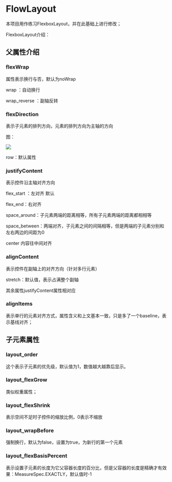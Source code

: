 # FlowLayout

本项目用作练习FlexboxLayout，并在此基础上进行修改；

FlexboxLayout介绍：

## 父属性介绍 ##


### flexWrap ###
属性表示换行与否，默认为noWrap

wrap ：自动换行

wrap_reverse ：副轴反转


### flexDirection       ###
表示子元素的排列方向，元素的排列方向为主轴的方向

图：

![](https://i.imgur.com/c1DOqZx.png)

row：默认属性

### justifyContent  ###

表示控件沿主轴对齐方向

flex_start ：左对齐 默认

flex_end：右对齐

space_around：子元素两端的距离相等，所有子元素两端的距离都相相等

space_between：两端对齐，子元素之间的间隔相等，但是两端的子元素分别和左右两边的间距为0

center 内容往中间对齐

### alignContent  ###

表示控件在副轴上的对齐方向（针对多行元素）

stretch：默认值，表示占满整个副轴

其余属性justifyContent属性相对应

### alignItems  ###

表示单行的元素对齐方式，属性含义和上文基本一致，只是多了一个baseline，表示基线对齐；

## 子元素属性 ##

###  layout_order ###

这个表示子元素的优先级，默认值为1，数值越大越靠后显示。

### layout_flexGrow ###

类似权重属性；

### layout_flexShrink ###

表示空间不足时子控件的缩放比例，0表示不缩放


### layout_wrapBefore ###

强制换行，默认为false，设置为true，为新行的第一个元素

### layout_flexBasisPercent ###

表示设置子元素的长度为它父容器长度的百分比，但是父容器的长度是精确才有效果：MeasureSpec.EXACTLY，默认值时-1


